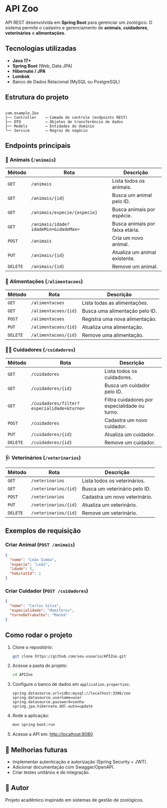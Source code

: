 
# API Zoo

API REST desenvolvida em **Spring Boot** para gerenciar um zoológico. O sistema permite o cadastro e gerenciamento de **animais**, **cuidadores**, **veterinários** e **alimentações**.

## Tecnologias utilizadas

- **Java 17+**
- **Spring Boot** (Web, Data JPA)
- **Hibernate / JPA**
- **Lombok**
- Banco de Dados Relacional (MySQL ou PostgreSQL)

## Estrutura do projeto

```

com.example.Zoo
├── Controller    → Camada de controle (endpoints REST)
├── DTO           → Objetos de transferência de dados
├── Models        → Entidades do domínio
└── Service       → Regras de negócio

````

## Endpoints principais

### 🐾 **Animais** (`/animais`)

| Método | Rota                        | Descrição                        |
|--------|-----------------------------|----------------------------------|
| `GET`  | `/animais`                  | Lista todos os animais.         |
| `GET`  | `/animais/{id}`             | Busca um animal pelo ID.        |
| `GET`  | `/animais/especie/{especie}`| Busca animais por espécie.      |
| `GET`  | `/animais/idade?idadeMin=&idadeMax=` | Busca animais por faixa etária. |
| `POST` | `/animais`                  | Cria um novo animal.            |
| `PUT`  | `/animais/{id}`             | Atualiza um animal existente.   |
| `DELETE`| `/animais/{id}`            | Remove um animal.               |

### 🍖 **Alimentações** (`/alimentacoes`)

| Método | Rota                         | Descrição                          |
|--------|------------------------------|------------------------------------|
| `GET`  | `/alimentacoes`              | Lista todas as alimentações.      |
| `GET`  | `/alimentacoes/{id}`         | Busca uma alimentação pelo ID.    |
| `POST` | `/alimentacoes`              | Registra uma nova alimentação.    |
| `PUT`  | `/alimentacoes/{id}`         | Atualiza uma alimentação.         |
| `DELETE`| `/alimentacoes/{id}`        | Remove uma alimentação.           |

### 👨‍🌾 **Cuidadores** (`/cuidadores`)

| Método | Rota                              | Descrição                                 |
|--------|-----------------------------------|-------------------------------------------|
| `GET`  | `/cuidadores`                     | Lista todos os cuidadores.               |
| `GET`  | `/cuidadores/{id}`                | Busca um cuidador pelo ID.               |
| `GET`  | `/cuidadores/filter?especialidade=&turno=` | Filtra cuidadores por especialidade ou turno. |
| `POST` | `/cuidadores`                     | Cadastra um novo cuidador.               |
| `PUT`  | `/cuidadores/{id}`                | Atualiza um cuidador.                    |
| `DELETE`| `/cuidadores/{id}`               | Remove um cuidador.                      |

### 🩺 **Veterinários** (`/veterinarios`)

| Método | Rota                         | Descrição                          |
|--------|------------------------------|------------------------------------|
| `GET`  | `/veterinarios`              | Lista todos os veterinários.      |
| `GET`  | `/veterinarios/{id}`         | Busca um veterinário pelo ID.    |
| `POST` | `/veterinarios`              | Cadastra um novo veterinário.    |
| `PUT`  | `/veterinarios/{id}`         | Atualiza um veterinário.         |
| `DELETE`| `/veterinarios/{id}`        | Remove um veterinário.           |

## Exemplos de requisição

### Criar Animal (`POST /animais`)

```json
{
  "nome": "Leão Simba",
  "especie": "Leão",
  "idade": 5,
  "habitatId": 1
}
````

### Criar Cuidador (`POST /cuidadores`)

```json
{
  "nome": "Carlos Silva",
  "especialidade": "Mamíferos",
  "turnoDeTrabalho": "Manhã"
}
```

## Como rodar o projeto

1. Clone o repositório:

   ```bash
   git clone https://github.com/seu-usuario/APIZoo.git
   ```

2. Acesse a pasta do projeto:

   ```bash
   cd APIZoo
   ```

3. Configure o banco de dados em `application.properties`:

   ```properties
   spring.datasource.url=jdbc:mysql://localhost:3306/zoo
   spring.datasource.username=user
   spring.datasource.password=senha
   spring.jpa.hibernate.ddl-auto=update
   ```

4. Rode a aplicação:

   ```bash
   mvn spring-boot:run
   ```

5. Acesse a API em: [http://localhost:8080](http://localhost:8080)

## 📌 Melhorias futuras

* Implementar autenticação e autorização (Spring Security + JWT).
* Adicionar documentação com Swagger/OpenAPI.
* Criar testes unitários e de integração.

## 📌 Autor

Projeto acadêmico inspirado em sistemas de gestão de zoológicos.

